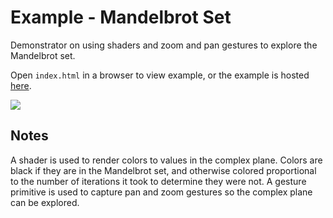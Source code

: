 # Example - Mandelbrot Set

Demonstrator on using shaders and zoom and pan gestures to explore the Mandelbrot set.

Open `index.html` in a browser to view example, or the example is hosted [here](https://airladon.github.io/FigureOne/examples/Mandelbrot/index.html).

![](./example.gif)

## Notes

A shader is used to render colors to values in the complex plane. Colors are black if they are in the Mandelbrot set, and otherwise colored proportional to the number of iterations it took to determine they were not. A gesture primitive is used to capture pan and zoom gestures so the complex plane can be explored.
